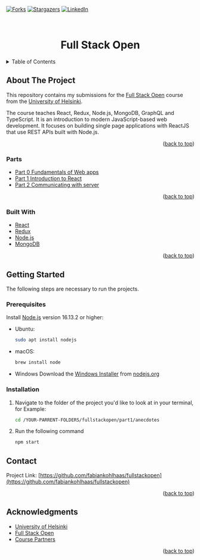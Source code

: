 <a name="readme-top"></a>

[![Forks][forks-shield]][forks-url]
[![Stargazers][stars-shield]][stars-url]
[![LinkedIn][linkedin-shield]][linkedin-url]

<!-- PROJECT LOGO -->
<br />
<div align="center">
  <!-- <a href="https://github.com/fabiankohlhaas/fullstackopen">
    <img src="images/fso.png" alt="Logo" width="340" height="300">
  </a> -->
<h1 align="center">Full Stack Open</h1>

  <!-- <p align="center">
    Repository with my submissions to the University of Helsinkis Full Stack Open Course. -->
</div>

<!-- TABLE OF CONTENTS -->
<details>
  <summary>Table of Contents</summary>
  <ol>
    <li>
      <a href="#about-the-project">About The Project</a>
      <ul>
        <li><a href="#parts">Parts</a></li>
        <li><a href="#built-with">Built With</a></li>
      </ul>
    </li>
    <li>
      <a href="#getting-started">Getting Started</a>
      <ul>
        <li><a href="#prerequisites">Prerequisites</a></li>
        <li><a href="#installation">Installation</a></li>
      </ul>
    </li>
    <li><a href="#contact">Contact</a></li>
    <li><a href="#acknowledgments">Acknowledgments</a></li>
  </ol>
</details>

<!-- ABOUT THE PROJECT -->
## About The Project

This repository contains my submissions for the [Full Stack Open](https://fullstackopen.com/en/) course from the [University of Helsinki](https://www.helsinki.fi/en).

The course teaches React, Redux, Node.js, MongoDB, GraphQL and TypeScript. It is an introduction to modern JavaScript-based web development. It focuses on building single page applications with ReactJS that use REST APIs built with Node.js.

<p align="right">(<a href="#readme-top">back to top</a>)</p>

### Parts

* [Part 0 Fundamentals of Web apps](./part0/)
* [Part 1 Introduction to React](./part1/)
* [Part 2 Communicating with server](./part2/)

<p align="right">(<a href="#readme-top">back to top</a>)</p>

### Built With

<!-- * [![React][React.js]][React-url]
* [![Next][Next.js]][Next-url]
* [![Vue][Vue.js]][Vue-url]
* [![Angular][Angular.io]][Angular-url] -->
  
* [React](https://reactjs.org/)
* [Redux](https://redux.js.org/)
* [Node.js](https://nodejs.org/en/)
* [MongoDB](https://www.mongodb.com/)

<p align="right">(<a href="#readme-top">back to top</a>)</p>

<!-- GETTING STARTED -->
## Getting Started

The following steps are necessary to run the projects.

### Prerequisites

Install [Node.js](https://nodejs.org/en/) version 16.13.2 or higher:

* Ubuntu:

  ```sh
  sudo apt install nodejs
  ```

* macOS:

  ```sh
  brew install node
  ```

* Windows
  Download the [Windows Installer](https://nodejs.org/en/#home-downloadhead) from [nodejs.org](https://nodejs.org)

### Installation

1. Navigate to the folder of the project you'd like to look at in your terminal, for Example:

   ```sh
   cd /YOUR-PARRENT-FOLDERS/fullstackopen/part1/anecdotes
   ```

2. Run the following command

   ```sh
   npm start
   ```

<!-- CONTACT -->
## Contact

Project Link: [https://github.com/fabiankohlhaas/fullstackopen](https://github.com/fabiankohlhaas/fullstackopen)

<p align="right">(<a href="#readme-top">back to top</a>)</p>

<!-- ACKNOWLEDGMENTS -->
## Acknowledgments

* [University of Helsinki](https://www.helsinki.fi/en)
* [Full Stack Open](https://fullstackopen.com/en/)
* [Course Partners](https://fullstackopen.com/en/companies)

<p align="right">(<a href="#readme-top">back to top</a>)</p>

<!-- MARKDOWN LINKS & IMAGES -->
<!-- https://www.markdownguide.org/basic-syntax/#reference-style-links -->
[forks-shield]: https://img.shields.io/github/forks/fabiankohlhaas/fullstackopen.svg?style=for-the-badge
[forks-url]: https://github.com/fabiankohlhaas/fullstackopen/network/members
[stars-shield]: https://img.shields.io/github/stars/fabiankohlhaas/fullstackopen.svg?style=for-the-badge
[stars-url]: https://github.com/fabiankohlhaas/fullstackopen/stargazers
[linkedin-shield]: https://img.shields.io/badge/-LinkedIn-black.svg?style=for-the-badge&logo=linkedin&colorB=555
[linkedin-url]: https://linkedin.com/in/fako/

<!-- [product-screenshot]: images/screenshot.png -->